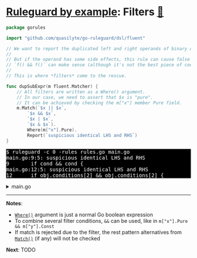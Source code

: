 # [Ruleguard by example](https://go-ruleguard.github.io/by-example/): Filters [:pencil:](https://github.com/go-ruleguard/go-ruleguard.github.io/blob/master/by-example/filters.md)

```go
package gorules

import "github.com/quasilyte/go-ruleguard/dsl/fluent"

// We want to report the duplicated left and right operands of binary operations.
//
// But if the operand has some side effects, this rule can cause false positives:
// `f() && f()` can make sense (although it's not the best piece of code).
//
// This is where *filters* come to the rescue.

func dupSubExpr(m fluent.Matcher) {
	// All filters are written as a Where() argument.
	// In our case, we need to assert that $x is "pure".
	// It can be achieved by checking the m["x"] member Pure field.
	m.Match(`$x || $x`,
		`$x && $x`,
		`$x | $x`,
		`$x & $x`).
		Where(m["x"].Pure).
		Report(`suspicious identical LHS and RHS`)
}
```

<pre style="color: white; background-color: black">
$ ruleguard -c 0 -rules rules.go main.go
main.go:9:5: suspicious identical LHS and RHS
9		if cond && cond {
main.go:12:5: suspicious identical LHS and RHS
12		if obj.conditions[2] && obj.conditions[2] {
</pre>

<details><summary>main.go</summary>

```go
package main

func main() {
	var cond bool
	var obj struct {
		conditions []bool
	}

	if cond && cond {
	}

	if obj.conditions[2] && obj.conditions[2] {
	}

	if f() && f() { // $x is not pure
	}
}

func f() bool { return false }
```

</details>

<hr>

**Notes**:

* [`Where()`](https://pkg.go.dev/github.com/quasilyte/go-ruleguard/dsl/fluent#Matcher.Where) argument is just a normal Go boolean expression
* To combine several filter conditions, `&&` can be used, like in `m["x"].Pure && m["y"].Const`
* If match is rejected due to the filter, the rest pattern alternatives from [`Match()`](https://pkg.go.dev/github.com/quasilyte/go-ruleguard/dsl/fluent#Matcher.Match) (if any) will not be checked

**Next**: TODO
